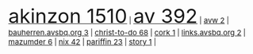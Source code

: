 <a href=akinzon/><span style="font-size: 40px;">akinzon     1510</span></a> | <a href=av/><span style="font-size: 40px;">av      392</span></a> | <a href=avw/><span style="font-size: 15px;">avw        2</span></a> | <a href=bauherren.avsbq.org/><span style="font-size: 15px;">bauherren.avsbq.org        3</span></a> | <a href=christ-to-do/><span style="font-size: 15px;">christ-to-do       68</span></a> | <a href=cork/><span style="font-size: 15px;">cork        1</span></a> | <a href=links.avsbq.org/><span style="font-size: 15px;">links.avsbq.org        2</span></a> | <a href=mazumder/><span style="font-size: 15px;">mazumder        6</span></a> | <a href=nix/><span style="font-size: 15px;">nix       42</span></a> | <a href=pariffin/><span style="font-size: 15px;">pariffin       23</span></a> | <a href=story/><span style="font-size: 15px;">story        1</span></a> | 
